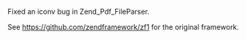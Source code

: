 Fixed an iconv bug in Zend_Pdf_FileParser.

See https://github.com/zendframework/zf1 for the original framework.
